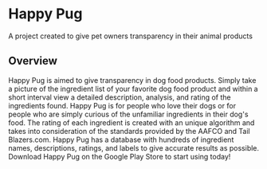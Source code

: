 # Happy Pug

A project created to give pet owners transparency in their animal products 

## Overview
Happy Pug is aimed to give transparency in dog food products. Simply take a picture of the ingredient list of your favorite dog food product and within a short interval view a detailed description, analysis, and rating of the ingredients found. Happy Pug is for people who love their dogs or for people who are simply curious of the unfamiliar ingredients in their dog's food. The rating of each ingredient is created with an unique algorithm and takes into consideration of the standards provided by the AAFCO and Tail Blazers.com. Happy Pug has a database with hundreds of ingredient names, descriptions, ratings, and labels to give accurate results as possible. Download Happy Pug on the Google Play Store to start using today!

